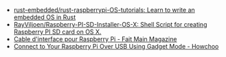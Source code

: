 - [rust-embedded/rust-raspberrypi-OS-tutorials: Learn to write an embedded OS in Rust](https://github.com/rust-embedded/rust-raspberrypi-OS-tutorials)
- [RayViljoen/Raspberry-PI-SD-Installer-OS-X: Shell Script for creating Raspberry PI SD card on OS X.](https://github.com/RayViljoen/Raspberry-PI-SD-Installer-OS-X)
- [Cable d'interface pour Raspberry Pi - Fait Main Magazine](https://web.archive.org/web/20190417185643/http://faitmain.org/volume-1/cable-gpio.html)
- [Connect to Your Raspberry Pi Over USB Using Gadget Mode - Howchoo](https://howchoo.com/pi/raspberry-pi-gadget-mode)

